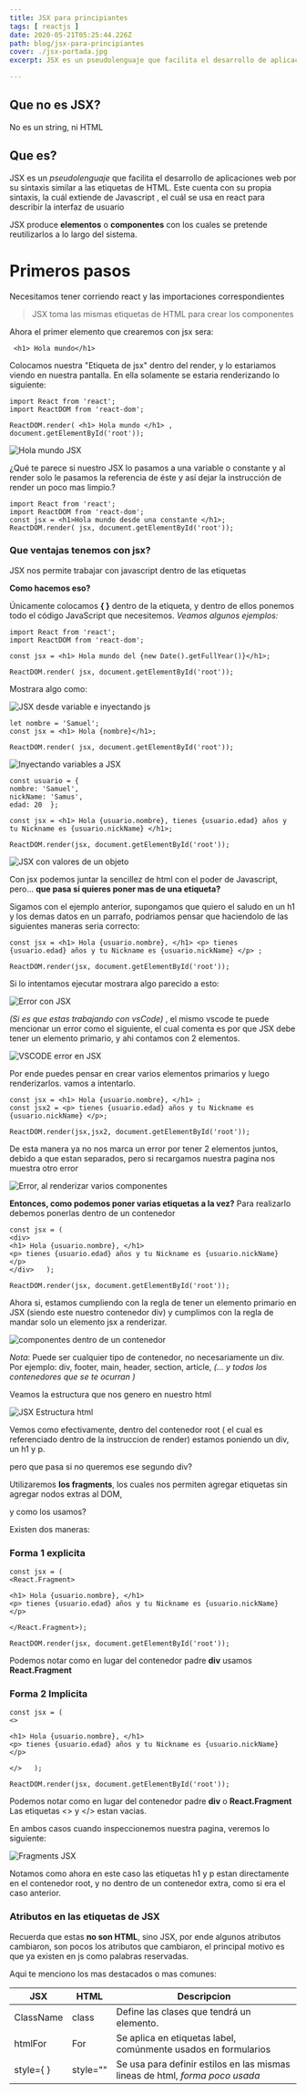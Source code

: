 ```yaml
---
title: JSX para principiantes
tags: [ reactjs ]
date: 2020-05-21T05:25:44.226Z
path: blog/jsx-para-principiantes
cover: ./jsx-portada.jpg
excerpt: JSX es un pseudolenguaje que facilita el desarrollo de aplicaciones web por su sintaxis similar a las etiquetas de HTML. Este cuenta con su propia sintaxis, la cuál extiende de Javascript , el cuál se usa en react para describir la interfaz de usuario

---
```


## Que no es JSX?
No es un string, ni HTML

## Que es?

JSX es un *pseudolenguaje* que facilita el desarrollo de aplicaciones web por su sintaxis similar a las etiquetas de HTML. Este cuenta con su propia sintaxis, la cuál extiende de Javascript , el cuál se usa en react para describir la interfaz de usuario

JSX produce **elementos** o **componentes** con  los cuales se pretende reutilizarlos a lo largo del sistema.

  

# Primeros pasos

Necesitamos tener corriendo react y las importaciones correspondientes 

> JSX toma las mismas etiquetas de HTML para crear los componentes

  

Ahora el primer elemento que crearemos con jsx sera:

     <h1> Hola mundo</h1>



Colocamos nuestra "Etiqueta de jsx" dentro del render, y lo estariamos viendo en nuestra pantalla. En ella solamente se estaria renderizando lo siguiente:

    import React from 'react';
    import ReactDOM from 'react-dom';
    
	ReactDOM.render( <h1> Hola mundo </h1> , document.getElementById('root'));

![Hola mundo JSX](https://dev-to-uploads.s3.amazonaws.com/i/2jhb458rfl9j75ghau64.png)


¿Qué te parece si nuestro JSX lo pasamos a una variable o constante y al render solo le pasamos la referencia de éste y así dejar la instrucción de render un poco mas limpio.?

    import React from 'react';
	import ReactDOM from 'react-dom';
	const jsx = <h1>Hola mundo desde una constante </h1>;
	ReactDOM.render( jsx, document.getElementById('root'));

### Que ventajas tenemos con jsx?

JSX nos permite trabajar con javascript dentro de las etiquetas

**Como hacemos eso?**

Únicamente colocamos  **{ }** dentro de la etiqueta, y dentro de ellos ponemos todo el código JavaScript que necesitemos.
*Veamos algunos ejemplos:*

    import React from 'react';
    import ReactDOM from 'react-dom';

    const jsx = <h1> Hola mundo del {new Date().getFullYear()}</h1>;

    ReactDOM.render( jsx, document.getElementById('root'));

Mostrara algo como: 

![JSX desde variable e inyectando js](https://dev-to-uploads.s3.amazonaws.com/i/09hxagtdxmqqo1zlwpbq.png)

    let nombre = 'Samuel';
    const jsx = <h1> Hola {nombre}</h1>;

    ReactDOM.render( jsx, document.getElementById('root'));

![Inyectando variables a JSX](https://dev-to-uploads.s3.amazonaws.com/i/puunhgpctps8jb4u3ond.png)

    const usuario = {
    nombre: 'Samuel',
    nickName: 'Samus',
    edad: 20  };
   
    const jsx = <h1> Hola {usuario.nombre}, tienes {usuario.edad} años y tu Nickname es {usuario.nickName} </h1>;
    
    ReactDOM.render(jsx, document.getElementById('root'));

![JSX con valores de un objeto](https://dev-to-uploads.s3.amazonaws.com/i/qzw1n9svvngjejurxwsk.png)

Con jsx podemos juntar la sencillez de html con el poder de Javascript, pero...
**que pasa si quieres poner mas de una etiqueta?**

Sigamos con el ejemplo anterior, supongamos que quiero el saludo en un h1 y los demas datos en un parrafo, podriamos pensar que haciendolo de las siguientes maneras seria correcto:
  
    const jsx = <h1> Hola {usuario.nombre}, </h1> <p> tienes {usuario.edad} años y tu Nickname es {usuario.nickName} </p> ;
    
    ReactDOM.render(jsx, document.getElementById('root'));

  
Si lo intentamos ejecutar mostrara algo parecido a esto:

![Error con JSX](https://dev-to-uploads.s3.amazonaws.com/i/4ue6wnjofo3y6dnmuuw9.png)

*(Si es que estas trabajando con vsCode)* , el mismo vscode te puede mencionar un error como el siguiente, el cual comenta es por que JSX debe tener un elemento primario, y ahi contamos con 2 elementos.

![VSCODE error en JSX](https://dev-to-uploads.s3.amazonaws.com/i/i60dtuvz7z6t1hk8gahi.png)

Por ende puedes pensar en crear varios elementos primarios y luego renderizarlos. vamos a intentarlo.

    const jsx = <h1> Hola {usuario.nombre}, </h1> ;
    const jsx2 = <p> tienes {usuario.edad} años y tu Nickname es {usuario.nickName} </p>;
    
    ReactDOM.render(jsx,jsx2, document.getElementById('root'));
De esta manera ya no nos marca un error por tener 2 elementos juntos, debido a que estan separados, pero si recargamos nuestra pagina nos muestra otro error

![Error, al renderizar varios componentes](https://dev-to-uploads.s3.amazonaws.com/i/rf1oldah7xy5sx3mc90w.png)

**Entonces, como podemos poner varias etiquetas a la vez?**
Para realizarlo debemos ponerlas dentro de un contenedor
  
    const jsx = (
    <div>
    <h1> Hola {usuario.nombre}, </h1>
    <p> tienes {usuario.edad} años y tu Nickname es {usuario.nickName} </p>
    </div>   );
    
    ReactDOM.render(jsx, document.getElementById('root'));

Ahora si, estamos cumpliendo con la regla de tener un elemento primario en JSX (siendo este nuestro contenedor div) y cumplimos con la regla de mandar solo un elemento jsx a renderizar.

![componentes dentro de un contenedor](https://dev-to-uploads.s3.amazonaws.com/i/d6fw02f9m9eb9pwarmv6.png)

_Nota_: Puede ser cualquier tipo de contenedor, no necesariamente un div. Por ejemplo: div, footer, main, header, section, article, _(... y todos los contenedores que se te ocurran )_

Veamos la estructura que nos genero en nuestro html

![JSX Estructura html](https://dev-to-uploads.s3.amazonaws.com/i/54p25vi7sqvp55b2yrpm.png)


Vemos como efectivamente, dentro del contenedor root ( el cual es referenciado dentro de la instruccion de render) estamos poniendo un div, un h1 y p.

pero que pasa si no queremos ese segundo div?

Utilizaremos **los fragments**, los cuales nos permiten agregar etiquetas sin agregar nodos extras al DOM,

y como los usamos?

Existen dos maneras:

### Forma 1 explicita

    const jsx = (
    <React.Fragment>
    
    <h1> Hola {usuario.nombre}, </h1>  
    <p> tienes {usuario.edad} años y tu Nickname es {usuario.nickName} </p>
    
    </React.Fragment>);

    ReactDOM.render(jsx, document.getElementById('root'));

  

Podemos notar como en lugar del contenedor padre **div** usamos **React.Fragment**
  
### Forma 2 Implicita

    const jsx = (
    <>
  
    <h1> Hola {usuario.nombre}, </h1>
    <p> tienes {usuario.edad} años y tu Nickname es {usuario.nickName} </p>
    
    </>   );
    
    ReactDOM.render(jsx, document.getElementById('root'));

  
Podemos notar como en lugar del contenedor padre **div** o **React.Fragment** Las etiquetas <> y </> estan vacias.

En ambos casos cuando inspeccionemos nuestra pagina, veremos lo siguiente:

![Fragments JSX](https://dev-to-uploads.s3.amazonaws.com/i/57p1puh3l9cr4xx1p1zl.png)

Notamos como ahora en este caso las etiquetas h1 y p estan directamente en el contenedor root, y no dentro de un contenedor extra, como si era el caso anterior.

### Atributos en las etiquetas de JSX

Recuerda que estas **no son HTML**, sino JSX, por ende algunos atributos cambiaron, son pocos los atributos que cambiaron, el principal motivo es que ya existen en js como palabras reservadas.

Aqui te menciono los mas destacados o mas comunes:

| JSX | HTML  | Descripcion|
|--|--| --|
| ClassName	|  class	|Define las clases que tendrá un elemento.	|
| htmlFor	|  For	|	Se aplica en etiquetas label, comúnmente usados en formularios|
| style={ }	|  style=""	|	Se usa para definir estilos en las mismas lineas de html, _forma poco usada_|
